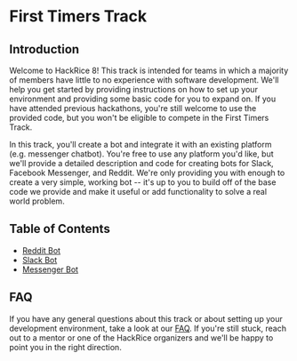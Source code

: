 # First Timers Track

## Introduction

Welcome to HackRice 8! This track is intended for teams in which a majority of members have little to no experience with software development. We'll help you get started by providing instructions on how to set up your environment and providing some basic code for you to expand on. If you have attended previous hackathons, you're still welcome to use the provided code, but you won't be eligible to compete in the First Timers Track.

In this track, you'll create a bot and integrate it with an existing platform (e.g. messenger chatbot). You're free to use any platform you'd like, but we'll provide a detailed description and code for creating bots for Slack, Facebook Messenger, and Reddit. We're only providing you with enough to create a very simple, working bot -- it's up to you to build off of the base code we provide and make it useful or add functionality to solve a real world problem. 

## Table of Contents
* [Reddit Bot](https://github.com/jpa99/HR8-First-Timers-Track/tree/master/reddit-bot)
* [Slack Bot](https://github.com/jpa99/HR8-First-Timers-Track/tree/master/slack-bot)
* [Messenger Bot](https://github.com/jpa99/HR8-First-Timers-Track/tree/master/messenger-bot)

  
  
## FAQ
  
If you have any general questions about this track or about setting up your development environment, take a look at our [FAQ](https://github.com/jpa99/HR8-First-Timers-Track/tree/master/FAQ.md). If you're still stuck, reach out to a mentor or one of the HackRice organizers and we'll be happy to point you in the right direction.
  
